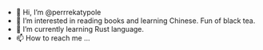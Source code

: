 - 👋 Hi, I’m @perrrekatypole
- 👀 I’m interested in reading books and learning Chinese. Fun of black tea.
- 🌱 I’m currently learning Rust language.
- 📫 How to reach me ...

<!---
perrrekatypole/perrrekatypole is a ✨ special ✨ repository because its `README.md` (this file) appears on your GitHub profile.
You can click the Preview link to take a look at your changes.
--->
